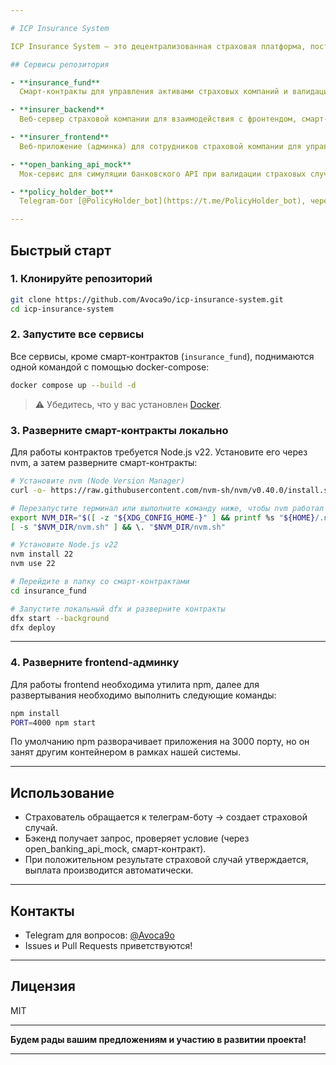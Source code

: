 ```yaml
---

# ICP Insurance System

ICP Insurance System — это децентрализованная страховая платформа, построенная на смарт-контрактах ICP. Проект предоставляет комплексное решение для страховых компаний и их клиентов, автоматизируя процессы страховых выплат, мониторинга и валидации страховых случаев с помощью различных сервисов.

## Сервисы репозитория

- **insurance_fund**  
  Смарт-контракты для управления активами страховых компаний и валидации страховых случаев.

- **insurer_backend**  
  Веб-сервер страховой компании для взаимодействия с фронтендом, смарт-контрактами и сторонними сервисами.

- **insurer_frontend**  
  Веб-приложение (админка) для сотрудников страховой компании для управления полисами, выплатами и пользователями.

- **open_banking_api_mock**  
  Мок-сервис для симуляции банковского API при валидации страховых случаев.

- **policy_holder_bot**  
  Telegram-бот [@PolicyHolder_bot](https://t.me/PolicyHolder_bot), через которого страхователь может запросить выплату.

---
```


## Быстрый старт

### 1. Клонируйте репозиторий

```bash
git clone https://github.com/Avoca9o/icp-insurance-system.git
cd icp-insurance-system
```

### 2. Запустите все сервисы

Все сервисы, кроме смарт-контрактов (`insurance_fund`), поднимаются одной командой с помощью docker-compose:

```bash
docker compose up --build -d
```

> ⚠️ Убедитесь, что у вас установлен [Docker](https://www.docker.com/).

### 3. Разверните смарт-контракты локально

Для работы контрактов требуется Node.js v22. Установите его через nvm, а затем разверните смарт-контракты:

```bash
# Установите nvm (Node Version Manager)
curl -o- https://raw.githubusercontent.com/nvm-sh/nvm/v0.40.0/install.sh | bash

# Перезапустите терминал или выполните команду ниже, чтобы nvm работал в текущей сессии
export NVM_DIR="$([ -z "${XDG_CONFIG_HOME-}" ] && printf %s "${HOME}/.nvm" || printf %s "${XDG_CONFIG_HOME}/nvm")"
[ -s "$NVM_DIR/nvm.sh" ] && \. "$NVM_DIR/nvm.sh"

# Установите Node.js v22
nvm install 22
nvm use 22

# Перейдите в папку со смарт-контрактами
cd insurance_fund

# Запустите локальный dfx и разверните контракты
dfx start --background
dfx deploy
```

---
### 4. Разверните frontend-админку

Для работы frontend необходима утилита npm, далее для развертывания необходимо выполнить следующие команды:

```bash
npm install
PORT=4000 npm start
```
По умолчанию npm разворачивает приложения на 3000 порту, но он занят другим контейнером в рамках нашей системы.

---

## Использование

- Страхователь обращается к телеграм-боту → создает страховой случай.
- Бэкенд получает запрос, проверяет условие (через open_banking_api_mock, смарт-контракт).
- При положительном результате страховой случай утверждается, выплата производится автоматически.

---

## Контакты

- Telegram для вопросов: [@Avoca9o](https://t.me/Avoca9o)
- Issues и Pull Requests приветствуются!

---

## Лицензия

MIT

---

**Будем рады вашим предложениям и участию в развитии проекта!**

---
